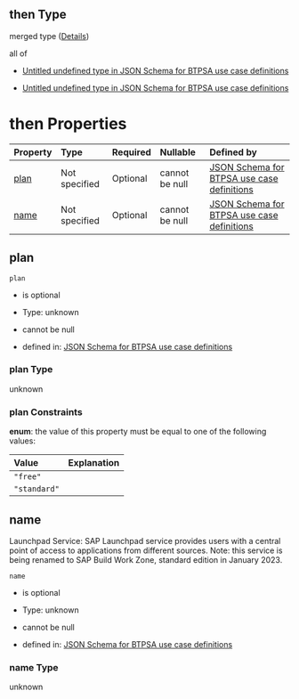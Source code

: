 ## then Type

merged type ([Details](btpsa-usecase-properties-services-items-allof-2-then-allof-47-then.md))

all of

*   [Untitled undefined type in JSON Schema for BTPSA use case definitions](btpsa-usecase-properties-services-items-allof-2-then-allof-47-then-allof-0.md "check type definition")

*   [Untitled undefined type in JSON Schema for BTPSA use case definitions](btpsa-usecase-properties-services-items-allof-2-then-allof-47-then-allof-1.md "check type definition")

# then Properties

| Property      | Type          | Required | Nullable       | Defined by                                                                                                                                                                                                            |
| :------------ | :------------ | :------- | :------------- | :-------------------------------------------------------------------------------------------------------------------------------------------------------------------------------------------------------------------- |
| [plan](#plan) | Not specified | Optional | cannot be null | [JSON Schema for BTPSA use case definitions](btpsa-usecase-properties-services-items-allof-2-then-allof-47-then-properties-plan.md "undefined#/properties/services/items/allOf/2/then/allOf/47/then/properties/plan") |
| [name](#name) | Not specified | Optional | cannot be null | [JSON Schema for BTPSA use case definitions](btpsa-usecase-properties-services-items-allof-2-then-allof-47-then-properties-name.md "undefined#/properties/services/items/allOf/2/then/allOf/47/then/properties/name") |

## plan



`plan`

*   is optional

*   Type: unknown

*   cannot be null

*   defined in: [JSON Schema for BTPSA use case definitions](btpsa-usecase-properties-services-items-allof-2-then-allof-47-then-properties-plan.md "undefined#/properties/services/items/allOf/2/then/allOf/47/then/properties/plan")

### plan Type

unknown

### plan Constraints

**enum**: the value of this property must be equal to one of the following values:

| Value        | Explanation |
| :----------- | :---------- |
| `"free"`     |             |
| `"standard"` |             |

## name

Launchpad Service: SAP Launchpad service provides users with a central point of access to applications from different sources. Note: this service is being renamed to SAP Build Work Zone, standard edition in January 2023.

`name`

*   is optional

*   Type: unknown

*   cannot be null

*   defined in: [JSON Schema for BTPSA use case definitions](btpsa-usecase-properties-services-items-allof-2-then-allof-47-then-properties-name.md "undefined#/properties/services/items/allOf/2/then/allOf/47/then/properties/name")

### name Type

unknown
